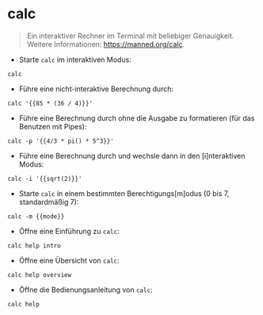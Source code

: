 # calc

> Ein interaktiver Rechner im Terminal mit beliebiger Genauigkeit.
> Weitere Informationen: <https://manned.org/calc>.

- Starte `calc` im interaktiven Modus:

`calc`

- Führe eine nicht-interaktive Berechnung durch:

`calc '{{85 * (36 / 4)}}'`

- Führe eine Berechnung durch ohne die Ausgabe zu formatieren (für das Benutzen mit Pipes):

`calc -p '{{4/3 * pi() * 5^3}}'`

- Führe eine Berechnung durch und wechsle dann in den [i]nteraktiven Modus:

`calc -i '{{sqrt(2)}}'`

- Starte `calc` in einem bestimmten Berechtigungs[m]odus (0 bis 7, standardmäßig 7):

`calc -m {{mode}}`

- Öffne eine Einführung zu `calc`:

`calc help intro`

- Öffne eine Übersicht von `calc`:

`calc help overview`

- Öffne die Bedienungsanleitung von `calc`:

`calc help`
